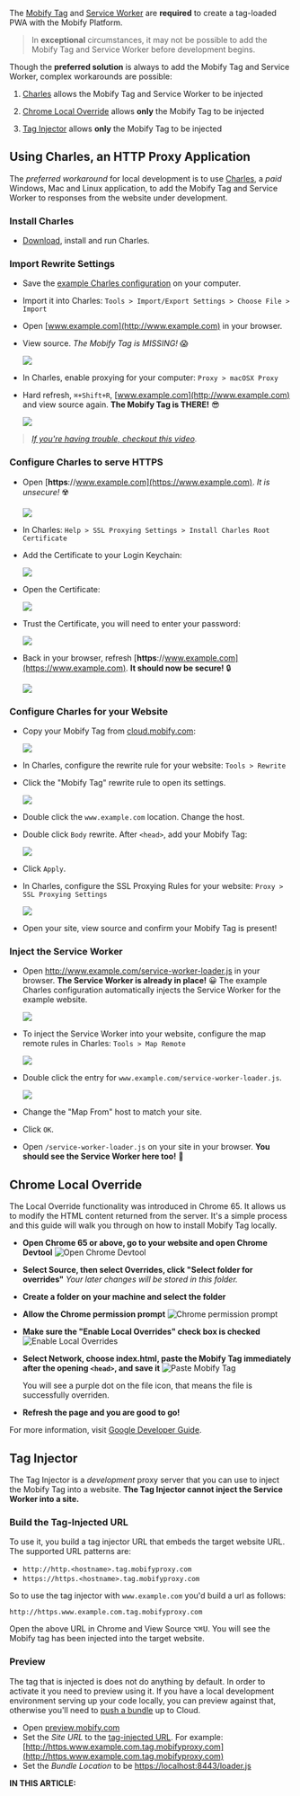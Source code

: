 <!--
    Potential Areas for future improvement:
    * Windows!
    * Using Charles with iOS or Android
-->

The [Mobify Tag](../../getting-started/installing-the-mobify-tag) and
[Service Worker](../../getting-started/installing-the-service-worker)
are **required** to create a tag-loaded PWA with the Mobify Platform.

> In **exceptional** circumstances, it may not be possible to add the Mobify Tag
> and Service Worker before development begins.

Though the **preferred solution** is always to add the Mobify Tag and Service
Worker, complex workarounds are possible:

1) [Charles](#workaround-charles) allows the Mobify Tag and Service Worker to be
   injected

2) [Chrome Local Override](#chrome-local-override) allows **only** the Mobify Tag to be
   injected

3) [Tag Injector](#workaround-tag-injector) allows **only** the Mobify Tag to be
   injected

## Using Charles, an HTTP Proxy Application

The _preferred workaround_ for local development is to use
[Charles](https://www.charlesproxy.com/), a _paid_ Windows, Mac and Linux
application, to add the Mobify Tag and Service Worker to responses from the
website under development.

### Install Charles

* [Download](https://www.charlesproxy.com/download/latest-release/), install and
  run Charles.

### Import Rewrite Settings

* Save the [example Charles configuration](mobify-charles-config.xml) on your
  computer.

* Import it into Charles: `Tools > Import/Export Settings > Choose File >
  Import`

* Open [www.example.com](http://www.example.com) in your browser.

* View source. *The Mobify Tag is MISSING!* 😱

  <img src="1-example-no-tag.png" style="max-width: 320px">

* In Charles, enable proxying for your computer: `Proxy > macOSX Proxy`

* Hard refresh, `⌘+Shift+R`, [www.example.com](http://www.example.com) and view
  source again. **The Mobify Tag is THERE!** 😎

  <img src="5-example-with-tag.png" style="max-width: 320px">

> *[If you're having trouble, checkout this video](https://www.youtube.com/watch?v=JMD_X_WrNcw).*

### Configure Charles to serve HTTPS

* Open [**https**://www.example.com](https://www.example.com). *It is unsecure!* ☢️

  <img src="6-example-ssl-warning.png" style="max-width: 320px">

* In Charles: `Help > SSL Proxying Settings > Install Charles Root Certificate`

* Add the Certificate to your Login Keychain:

  <img src="9-keychain-add-cert.png" style="max-width: 320px">

* Open the Certificate:

  <img src="8-keychain-charles.png" style="max-width: 320px">

* Trust the Certificate, you will need to enter your password:

  <img src="10-keychain-trust-certificate.png" style="max-width: 320px">

* Back in your browser, refresh
  [**https**://www.example.com](https://www.example.com). **It should now be
  secure!** 🔒

  <img src="11-example-secure.png" style="max-width: 320px">

### Configure Charles for your Website

* Copy your Mobify Tag from [cloud.mobify.com](https://cloud.mobify.com/):

  <img src="4-mobify-cloud-mobify-tag.png" style="max-width: 320px">

* In Charles, configure the rewrite rule for your website: `Tools > Rewrite`

* Click the "Mobify Tag" rewrite rule to open its settings.

  <img src="2-charles-rewrite-rule.png" style="max-width: 320px">

* Double click the `www.example.com` location. Change the host.

* Double click `Body` rewrite. After `<head>`, add your Mobify Tag:

  <img src="3-charles-rewrite-rule-details.png" style="max-width: 320px">

* Click `Apply`.

* In Charles, configure the SSL Proxying Rules for your website: `Proxy > SSL Proxying Settings`

  <img src="7-charles-ssl-proxying.png" style="max-width: 320px">

* Open your site, view source and confirm your Mobify Tag is present!

### Inject the Service Worker

* Open http://www.example.com/service-worker-loader.js in your browser. **The
  Service Worker is already in place!** 😀 The example Charles configuration
  automatically injects the Service Worker for the example website.

  <img src="14-service-worker-loader-success.png" style="max-width: 320px">

* To inject the Service Worker into your website, configure the map remote rules
  in Charles: `Tools > Map Remote`

  <img src="12-map-remote.png" style="max-width: 320px">

* Double click the entry for `www.example.com/service-worker-loader.js`.

  <img src="13-map-remote-example.png" style="max-width: 320px">

* Change the "Map From" host to match your site.

* Click `OK`.

* Open `/service-worker-loader.js` on your site in your browser. **You should
  see the Service Worker here too!** 🙌

## Chrome Local Override

The Local Override functionality was introduced in Chrome 65. It allows us to
modify the HTML content returned from the server. It's a simple process and
this guide will walk you through on how to install Mobify Tag locally.

- **Open Chrome 65 or above, go to your website and open Chrome Devtool**
  <img src="step1-devtool.png" alt="Open Chrome Devtool">

- **Select Source, then select Overrides, click "Select folder for overrides"**
  *Your later changes will be stored in this folder.*

- **Create a folder on your machine and select the folder**

- **Allow the Chrome permission prompt**
  <img src="step2-permission.png" alt="Chrome permission prompt">

- **Make sure the "Enable Local Overrides" check box is checked**
  <img src="step3-checkbox.png" alt="Enable Local Overrides">

- **Select Network, choose index.html, paste the Mobify Tag immediately after the opening
`<head>`, and save it**
  <img src="step4-tag.png" alt="Paste Mobify Tag">

  You will see a purple dot on the file icon, that means the file is successfully overriden.

- **Refresh the page and you are good to go!**

For more information, visit [Google Developer Guide](https://developers.google.com/web/updates/2018/01/devtools#overrides).


## Tag Injector

The Tag Injector is a *development* proxy server that you can use to inject the
Mobify Tag into a website. **The Tag Injector cannot inject the Service Worker
into a site.**

### Build the Tag-Injected URL

To use it, you build a tag injector URL that embeds the target website URL. The
supported URL patterns are:

* `http://http.<hostname>.tag.mobifyproxy.com`
* `https://https.<hostname>.tag.mobifyproxy.com`

So to use the tag injector with `www.example.com` you'd build a url as follows:

`http://https.www.example.com.tag.mobifyproxy.com`

Open the above URL in Chrome and View Source <kbd>⌥⌘U</kbd>. You will see the
Mobify tag has been injected into the target website.

### Preview

The tag that is injected is does not do anything by default. In order to
activate it you need to preview using it. If you have a local development
environment serving up your code locally, you can preview against that,
otherwise you'll need to [push a bundle](#cloud-push) up to Cloud.

* Open [preview.mobify.com](https://preview.mobify.com)
* Set the *Site URL* to the [tag-injected URL](#build-url). For example:
  [http://https.www.example.com.tag.mobifyproxy.com](http://https.www.example.com.tag.mobifyproxy.com)
* Set the *Bundle Location* to be [https://localhost:8443/loader.js](https://localhost:8443/loader.js)

<div id="toc"><p class="u-text-size-smaller u-margin-start u-margin-bottom"><b>IN THIS ARTICLE:</b></p></div>